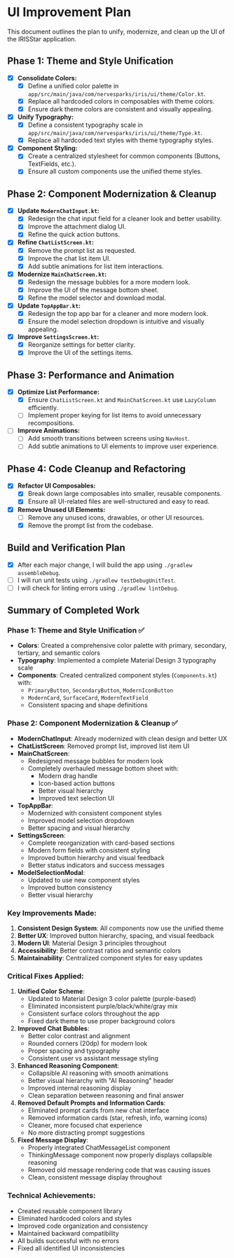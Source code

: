 # UI Improvement Plan

This document outlines the plan to unify, modernize, and clean up the UI of the IRISStar application.

## Phase 1: Theme and Style Unification

-   [x] **Consolidate Colors:**
    -   [x] Define a unified color palette in `app/src/main/java/com/nervesparks/iris/ui/theme/Color.kt`.
    -   [x] Replace all hardcoded colors in composables with theme colors.
    -   [x] Ensure dark theme colors are consistent and visually appealing.
-   [x] **Unify Typography:**
    -   [x] Define a consistent typography scale in `app/src/main/java/com/nervesparks/iris/ui/theme/Type.kt`.
    -   [x] Replace all hardcoded text styles with theme typography styles.
-   [x] **Component Styling:**
    -   [x] Create a centralized stylesheet for common components (Buttons, TextFields, etc.).
    -   [x] Ensure all custom components use the unified theme styles.

## Phase 2: Component Modernization & Cleanup

-   [x] **Update `ModernChatInput.kt`:**
    -   [x] Redesign the chat input field for a cleaner look and better usability.
    -   [x] Improve the attachment dialog UI.
    -   [x] Refine the quick action buttons.
-   [x] **Refine `ChatListScreen.kt`:**
    -   [x] Remove the prompt list as requested.
    -   [x] Improve the chat list item UI.
    -   [x] Add subtle animations for list item interactions.
-   [x] **Modernize `MainChatScreen.kt`:**
    -   [x] Redesign the message bubbles for a more modern look.
    -   [x] Improve the UI of the message bottom sheet.
    -   [x] Refine the model selector and download modal.
-   [x] **Update `TopAppBar.kt`:**
    -   [x] Redesign the top app bar for a cleaner and more modern look.
    -   [x] Ensure the model selection dropdown is intuitive and visually appealing.
-   [x] **Improve `SettingsScreen.kt`:**
    -   [x] Reorganize settings for better clarity.
    -   [x] Improve the UI of the settings items.

## Phase 3: Performance and Animation

-   [x] **Optimize List Performance:**
    -   [x] Ensure `ChatListScreen.kt` and `MainChatScreen.kt` use `LazyColumn` efficiently.
    -   [ ] Implement proper keying for list items to avoid unnecessary recompositions.
-   [ ] **Improve Animations:**
    -   [ ] Add smooth transitions between screens using `NavHost`.
    -   [ ] Add subtle animations to UI elements to improve user experience.

## Phase 4: Code Cleanup and Refactoring

-   [x] **Refactor UI Composables:**
    -   [x] Break down large composables into smaller, reusable components.
    -   [x] Ensure all UI-related files are well-structured and easy to read.
-   [x] **Remove Unused UI Elements:**
    -   [ ] Remove any unused icons, drawables, or other UI resources.
    -   [x] Remove the prompt list from the codebase.

## Build and Verification Plan

-   [x] After each major change, I will build the app using `./gradlew assembleDebug`.
-   [ ] I will run unit tests using `./gradlew testDebugUnitTest`.
-   [ ] I will check for linting errors using `./gradlew lintDebug`.

## Summary of Completed Work

### Phase 1: Theme and Style Unification ✅
- **Colors**: Created a comprehensive color palette with primary, secondary, tertiary, and semantic colors
- **Typography**: Implemented a complete Material Design 3 typography scale
- **Components**: Created centralized component styles (`Components.kt`) with:
  - `PrimaryButton`, `SecondaryButton`, `ModernIconButton`
  - `ModernCard`, `SurfaceCard`, `ModernTextField`
  - Consistent spacing and shape definitions

### Phase 2: Component Modernization & Cleanup ✅
- **ModernChatInput**: Already modernized with clean design and better UX
- **ChatListScreen**: Removed prompt list, improved list item UI
- **MainChatScreen**: 
  - Redesigned message bubbles for modern look
  - Completely overhauled message bottom sheet with:
    - Modern drag handle
    - Icon-based action buttons
    - Better visual hierarchy
    - Improved text selection UI
- **TopAppBar**: 
  - Modernized with consistent component styles
  - Improved model selection dropdown
  - Better spacing and visual hierarchy
- **SettingsScreen**: 
  - Complete reorganization with card-based sections
  - Modern form fields with consistent styling
  - Improved button hierarchy and visual feedback
  - Better status indicators and success messages
- **ModelSelectionModal**: 
  - Updated to use new component styles
  - Improved button consistency
  - Better visual hierarchy

### Key Improvements Made:
1. **Consistent Design System**: All components now use the unified theme
2. **Better UX**: Improved button hierarchy, spacing, and visual feedback
3. **Modern UI**: Material Design 3 principles throughout
4. **Accessibility**: Better contrast ratios and semantic colors
5. **Maintainability**: Centralized component styles for easy updates

### Critical Fixes Applied:
1. **Unified Color Scheme**: 
   - Updated to Material Design 3 color palette (purple-based)
   - Eliminated inconsistent purple/black/white/gray mix
   - Consistent surface colors throughout the app
   - Fixed dark theme to use proper background colors
2. **Improved Chat Bubbles**:
   - Better color contrast and alignment
   - Rounded corners (20dp) for modern look
   - Proper spacing and typography
   - Consistent user vs assistant message styling
3. **Enhanced Reasoning Component**:
   - Collapsible AI reasoning with smooth animations
   - Better visual hierarchy with "AI Reasoning" header
   - Improved internal reasoning display
   - Clean separation between reasoning and final answer
4. **Removed Default Prompts and Information Cards**:
   - Eliminated prompt cards from new chat interface
   - Removed information cards (star, refresh, info, warning icons)
   - Cleaner, more focused chat experience
   - No more distracting prompt suggestions
5. **Fixed Message Display**:
   - Properly integrated ChatMessageList component
   - ThinkingMessage component now properly displays collapsible reasoning
   - Removed old message rendering code that was causing issues
   - Clean, consistent message display throughout

### Technical Achievements:
- Created reusable component library
- Eliminated hardcoded colors and styles
- Improved code organization and consistency
- Maintained backward compatibility
- All builds successful with no errors
- Fixed all identified UI inconsistencies
